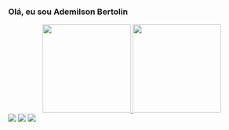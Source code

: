 ### Olá, eu sou Ademilson Bertolin 

<div align="center">
  <a href="https://github.com/AdemilsonB">
  <img height="180em" src="https://github-readme-stats.vercel.app/api?username=AdemilsonB&show_icons=true&theme=d&include_all_commits=true&count_private=true"/>
  <img height="180em" src="https://github-readme-stats.vercel.app/api/top-langs/?username=AdemilsonB&layout=compact&langs_count=7&theme=dark"/>
</div>

 <div> 
  <a href="https://instagram.com/ade_bertolin" target="_blank"><img src="https://img.shields.io/badge/-Instagram-%23E4405F?style=for-the-badge&logo=instagram&logoColor=white" target="_blank"></a>
  <a href="https://www.linkedin.com/in/ademilson-bertolin-a002b31ba/" target="_blank"><img src="https://img.shields.io/badge/-LinkedIn-%230077B5?style=for-the-badge&logo=linkedin&logoColor=white" target="_blank"></a> 
   <a href = "mailto:ademilsonbertolinnn@gmail.com"><img src="https://img.shields.io/badge/-Gmail-%23333?style=for-the-badge&logo=gmail&logoColor=white" target="_blank"></a>
</div>
